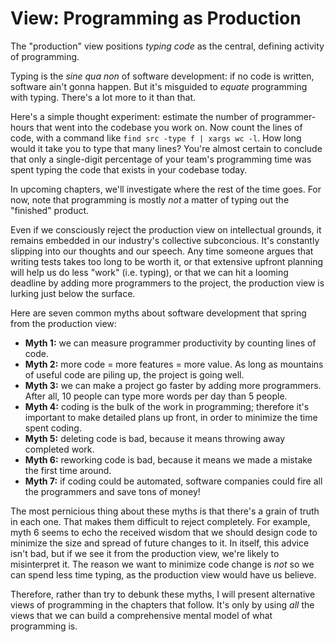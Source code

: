 # View: Programming as Production

The "production" view positions *typing code* as the central, defining activity of programming.

Typing is the *sine qua non* of software development: if no code is written, software ain't gonna happen.
But it's misguided to *equate* programming with typing. There's a lot more to it than that.

Here's a simple thought experiment: estimate the number of programmer-hours that went into the codebase you work on.
Now count the lines of code, with a command like `find src -type f | xargs wc -l`. How long would it take you
to type that many lines? You're almost certain to conclude that only a single-digit percentage of your team's programming
time was spent typing the code that exists in your codebase today.

In upcoming chapters, we'll investigate where the rest of the time goes. For now, note that programming is mostly *not* a matter of typing out the "finished" product.

Even if we consciously reject the production view on intellectual grounds, it remains embedded in our industry's collective
subconcious. It's constantly slipping into our thoughts and our speech. Any time someone argues that writing tests
takes too long to be worth it, or that extensive upfront planning will help us do less "work" (i.e. typing), or that we can hit
a looming deadline by adding more programmers to the project, the production view is lurking just below the surface.

Here are seven common myths about software development that spring from the production view:

- **Myth 1:** we can measure programmer productivity by counting lines of code.
- **Myth 2:** more code = more features = more value. As long as mountains of useful code are piling up, the project is going well.
- **Myth 3:** we can make a project go faster by adding more programmers. After all, 10 people can type more words per day than 5 people.
- **Myth 4:** coding is the bulk of the work in programming; therefore it's important to make detailed plans up front, in order to minimize the time spent coding.
- **Myth 5:** deleting code is bad, because it means throwing away completed work.
- **Myth 6:** reworking code is bad, because it means we made a mistake the first time around.
- **Myth 7:** if coding could be automated, software companies could fire all the programmers and save tons of money!

The most pernicious thing about these myths is that there's a grain of truth in each one. That makes them difficult to reject completely.
For example, myth 6 seems to echo the received wisdom that we should design code to minimize the size and spread of future changes to it. In itself, this advice isn't bad, but if we see it from the production view, we're likely to misinterpret it. The reason we want to minimize code change is *not* so we can spend less time typing, as the production view would have us believe.

Therefore, rather than try to debunk these myths, I will present alternative views of programming in the chapters that follow. It's only by using *all* the views that we can build a comprehensive mental model of what programming is.
